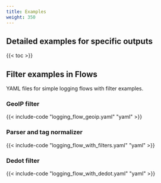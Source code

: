 ```yaml
---
title: Examples
weight: 350
---
```


## Detailed examples for specific outputs

{{< toc >}}

## Filter examples in Flows

YAML files for simple logging flows with filter examples.

### GeoIP filter

{{< include-code "logging_flow_geoip.yaml" "yaml" >}}

### Parser and tag normalizer

{{< include-code "logging_flow_with_filters.yaml" "yaml" >}}

### Dedot filter

{{< include-code "logging_flow_with_dedot.yaml" "yaml" >}}

<!-- FIXME group and list other yamls, add descriptions to the examples, link reference docs -->